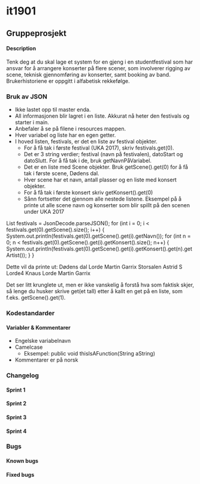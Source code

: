 # it1901
## Gruppeprosjekt 
#### Description
Tenk deg at du skal lage et system for en gjeng i en studentfestival som har ansvar for å arrangere konserter på flere scener, som involverer rigging av scene, teknisk gjennomføring av konserter, samt booking av band. Brukerhistoriene er oppgitt i alfabetisk rekkefølge.

### Bruk av JSON
* Ikke lastet opp til master enda.
* All informasjonen blir lagret i en liste. Akkurat nå heter den festivals og starter i main.
* Anbefaler å se på filene i resources mappen.
* Hver variabel og liste har en egen getter.
* I hoved listen, festivals, er det en liste av festival objekter.
  * For å få tak i første festival (UKA 2017), skriv festivals.get(0).
  * Det er 3 string verdier; festival (navn på festivalen), datoStart og datoSlutt. For å få tak i de, bruk getNavnPåVariabel.
  * Det er en liste med Scene objekter. Bruk getScene().get(0) for å få tak i første scene, Dødens dal.
  * Hver scene har et navn, antall plasser og en liste med konsert objekter.
  * For å få tak i første konsert skriv getKonsert().get(0)
  * Sånn fortsetter det gjennom alle nestede listene.
Eksempel på å printe ut alle scene navn og konserter som blir spillt på den scenen under UKA 2017

List<Festival> festivals = JsonDecode.parseJSON();
        for (int i = 0; i < festivals.get(0).getScene().size(); i++) {
            System.out.println(festivals.get(0).getScene().get(i).getNavn());
            for (int n = 0; n < festivals.get(0).getScene().get(i).getKonsert().size(); n++) {
                System.out.println(festivals.get(0).getScene().get(i).getKonsert().get(n).getArtist());
            }
        }
 
Dette vil da printe ut:
Dødens dal
Lorde
Martin Garrix
Storsalen
Astrid S
Lorde4
Knaus
Lorde
Martin Garrix

Det ser litt krunglete ut, men er ikke vanskelig å forstå hva som faktisk skjer, så lenge du husker skrive get(et tall) etter å kallt en get på en liste, som f.eks. getScene().get(1). 


### Kodestandarder
#### Variabler & Kommentarer
* Engelske variabelnavn
* Camelcase
  * Eksempel: public void thisIsAFunction(String aString)
* Kommentarer er på norsk

### Changelog
#### Sprint 1
#### Sprint 2
#### Sprint 3
#### Sprint 4

### Bugs
#### Known bugs
#### Fixed bugs
